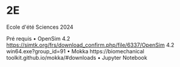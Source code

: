 # 2E
Ecole d'été Sciences 2024

Pré requis
•
OpenSim
4.2
https://simtk.org/frs/download_confirm.php/file/6337/OpenSim 4.2
win64.exe?group_id=91
•
Mokka
https://biomechanical toolkit.github.io/mokka/#downloads
•
Jupyter
Notebook
